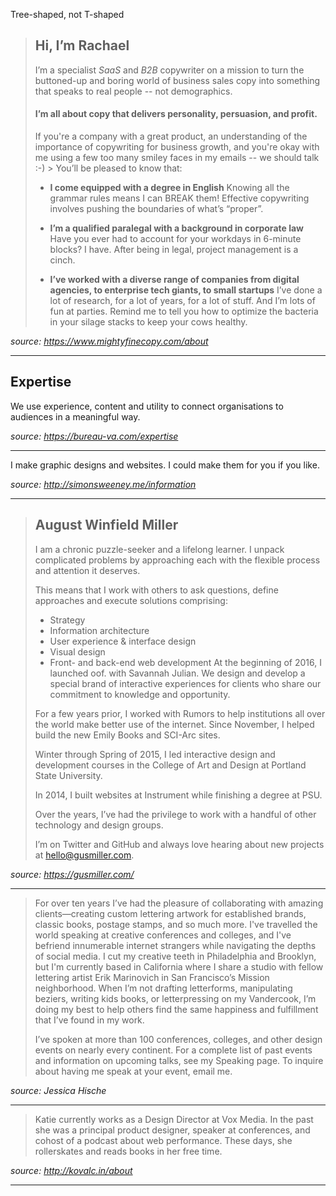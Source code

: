 Tree-shaped, not T-shaped

> ## Hi, I’m Rachael
>
> I’m a specialist _SaaS_ and _B2B_ copywriter on a mission to turn the buttoned-up and boring world of business sales copy into something that speaks to real people -- not demographics.
>
> #### I’m all about copy that delivers personality, persuasion, and profit.
>
> If you're a company with a great product, an understanding of the importance of copywriting for business growth, and you're okay with me using a few too many smiley faces in my emails -- we should talk :-)
> ‍>
> You’ll be pleased to know that:
>
> - **I come equipped with a degree in English**
>   ‍Knowing all the grammar rules means I can BREAK them! Effective copywriting involves pushing the boundaries of what’s “proper”.
>
> - **I’m a qualified paralegal with a background in corporate law**
>   Have you ever had to account for your workdays in 6-minute blocks? I have. After being in legal, project management is a cinch.
>
> - **I’ve worked with a diverse range of companies from digital agencies, to enterprise tech giants, to small startups**
>   I’ve done a lot of research, for a lot of years, for a lot of stuff. And I’m lots of fun at parties. Remind me to tell you how to optimize the bacteria in your silage stacks to keep your cows healthy.

_source: https://www.mightyfinecopy.com/about_

---

## Expertise

We use experience, content and utility to connect organisations to audiences in a meaningful way.

_source: https://bureau-va.com/expertise_

---

I make graphic designs and websites. I could make them for you if you like.

_source: http://simonsweeney.me/information_

---

> ## August Winfield Miller
>
> I am a chronic puzzle-seeker and a lifelong learner. I unpack complicated problems by approaching each with the flexible process and attention it deserves.
>
> This means that I work with others to ask questions, define approaches and execute solutions comprising:
>
> - Strategy
> - Information architecture
> - User experience & interface design
> - Visual design
> - Front- and back-end web development
>   At the beginning of 2016, I launched oof. with Savannah Julian. We design and develop a special brand of interactive experiences for clients who share our commitment to knowledge and opportunity.
>
> For a few years prior, I worked with Rumors to help institutions all over the world make better use of the internet. Since November, I helped build the new Emily Books and SCI-Arc sites.
>
> Winter through Spring of 2015, I led interactive design and development courses in the College of Art and Design at Portland State University.
>
> In 2014, I built websites at Instrument while finishing a degree at PSU.
>
> Over the years, I’ve had the privilege to work with a handful of other technology and design groups.
>
> I’m on Twitter and GitHub and always love hearing about new projects at hello@gusmiller.com.

_source: https://gusmiller.com/_

---

> For over ten years I’ve had the pleasure of collaborating with amazing clients—creating custom lettering artwork for established brands, classic books, postage stamps, and so much more. I've travelled the world speaking at creative conferences and colleges, and I've befriend innumerable internet strangers while navigating the depths of social media. I cut my creative teeth in Philadelphia and Brooklyn, but I'm currently based in California where I share a studio with fellow lettering artist Erik Marinovich in San Francisco’s Mission neighborhood. When I’m not drafting letterforms, manipulating beziers, writing kids books, or letterpressing on my Vandercook, I’m doing my best to help others find the same happiness and fulfillment that I’ve found in my work.
>
> I’ve spoken at more than 100 conferences, colleges, and other design events on nearly every continent. For a complete list of past events and information on upcoming talks, see my Speaking page. To inquire about having me speak at your event, email me.

_source: Jessica Hische_

---

> Katie currently works as a Design Director at Vox Media. In the past she was a principal product designer, speaker at conferences, and cohost of a podcast about web performance. These days, she rollerskates and reads books in her free time.

_source: http://kovalc.in/about_

---
